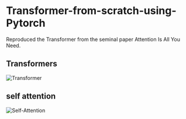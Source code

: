 # Transformer-from-scratch-using-Pytorch
Reproduced the Transformer from the seminal paper Attention Is All You Need. 

## Transformers

![Transformer](https://github.com/shawn-lab-ml/ml_from_scratch/nlp/transformers/images/AIAN_transformers.png)

## self attention

![Self-Attention](https://github.com/shawn-lab-ml/ml_from_scratch/nlp/transformers/images/AIAN_self_attention.png)
